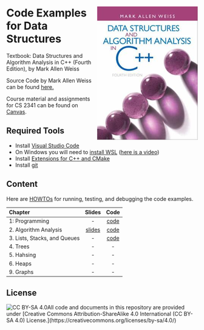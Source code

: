 # <img src="images/DS_Weiss_Book.jpg" align="right"> Code Examples for Data Structures

Textbook: Data Structures and Algorithm Analysis in C++ (Fourth Edition), by Mark Allen Weiss

Source Code by Mark Allen Weiss can be found [here.](https://users.cs.fiu.edu/~weiss/dsaa_c++4/code/)

Course material and assignments for CS 2341 can be found on [Canvas](https://www.smu.edu/OIT/Services/Canvas/).


## Required Tools

* Install [Visual Studio Code](https://code.visualstudio.com/)
* On Windows you will need to [install WSL](https://code.visualstudio.com/docs/cpp/config-wsl) ([here is a video](https://www.youtube.com/watch?v=NY5izJWXi0U))
* Install [Extensions for C++ and CMake](https://code.visualstudio.com/docs/languages/cpp)
* Install [git](https://git-scm.com/)


## Content

Here are [HOWTOs](Chapter1_Programming/HOWTOs.md) for running, testing, and debugging the code examples.

| Chapter | Slides | Code |
| :-------| :----: | :--: |
| 1: Programming | - | [code](Chapter1_Programming)  |
| 2. Algorithm Analysis | [slides](https://github.com/mhahsler/CS2341/blob/main/slides/Chapter2_Algorithm_Analysis.pdf) | [code](Chapter2_Algorithm_Analysis) |
| 3. Lists, Stacks, and Queues | - | [code](Chapter3_Lists_etc) |
| 4. Trees | - | - |
| 5. Hahsing | - | - |
| 6. Heaps | - | - |
| 9. Graphs | - | - |

## License

<img src="https://licensebuttons.net/l/by-sa/3.0/88x31.png" alt="CC BY-SA 4.0" align="left">
All code and documents in this repository are provided under [Creative Commons Attribution-ShareAlike 4.0 International (CC BY-SA 4.0) License.](https://creativecommons.org/licenses/by-sa/4.0/)

